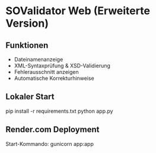 # SOValidator Web (Erweiterte Version)

## Funktionen
- Dateinamenanzeige
- XML-Syntaxprüfung & XSD-Validierung
- Fehlerausschnitt anzeigen
- Automatische Korrekturhinweise

## Lokaler Start
pip install -r requirements.txt
python app.py

## Render.com Deployment
Start-Kommando: gunicorn app:app
